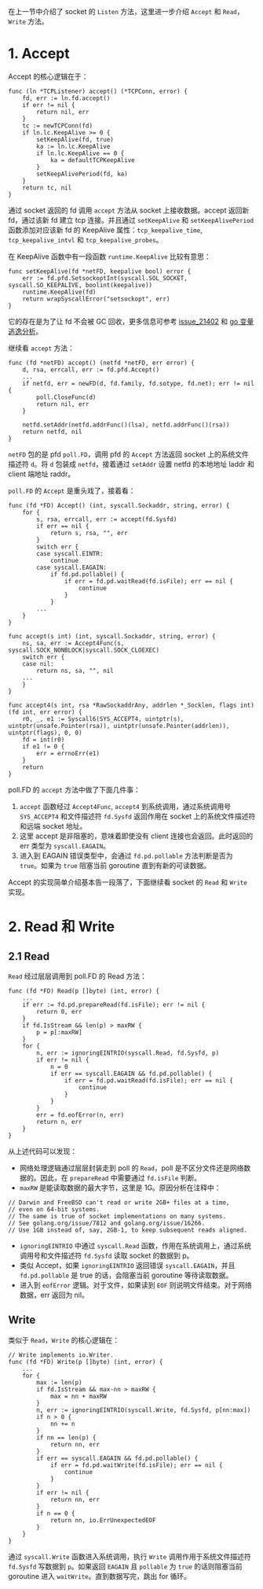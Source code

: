 在上一节中介绍了 socket 的 `Listen` 方法，这里进一步介绍 `Accept` 和 `Read`，`Write` 方法。

# 1. Accept
Accept 的核心逻辑在于：
```
func (ln *TCPListener) accept() (*TCPConn, error) {
	fd, err := ln.fd.accept()
	if err != nil {
		return nil, err
	}
	tc := newTCPConn(fd)
	if ln.lc.KeepAlive >= 0 {
		setKeepAlive(fd, true)
		ka := ln.lc.KeepAlive
		if ln.lc.KeepAlive == 0 {
			ka = defaultTCPKeepAlive
		}
		setKeepAlivePeriod(fd, ka)
	}
	return tc, nil
}
```

通过 socket 返回的 fd 调用 `accept` 方法从 socket 上接收数据。accept 返回新 fd，通过该新 fd 建立 tcp 连接。并且通过 `setKeepAlive` 和 `setKeepAlivePeriod` 函数添加对应该新 fd 的 KeepAlive 属性：`tcp_keepalive_time`, `tcp_keepalive_intvl` 和 `tcp_keepalive_probes`。

在 KeepAlive 函数中有一段函数 `runtime.KeepAlive` 比较有意思：
```
func setKeepAlive(fd *netFD, keepalive bool) error {
	err := fd.pfd.SetsockoptInt(syscall.SOL_SOCKET, syscall.SO_KEEPALIVE, boolint(keepalive))
	runtime.KeepAlive(fd)
	return wrapSyscallError("setsockopt", err)
}
```

它的存在是为了让 fd 不会被 GC 回收，更多信息可参考 [issue_21402](https://github.com/golang/go/issues/2140) 和 [go 变量逃逸分析](https://www.cnblogs.com/xingzheanan/p/16082035.html)。

继续看 `accept` 方法：
```
func (fd *netFD) accept() (netfd *netFD, err error) {
	d, rsa, errcall, err := fd.pfd.Accept()
	...
	if netfd, err = newFD(d, fd.family, fd.sotype, fd.net); err != nil {
		poll.CloseFunc(d)
		return nil, err
	}

	netfd.setAddr(netfd.addrFunc()(lsa), netfd.addrFunc()(rsa))
	return netfd, nil
}
```

`netFD` 包的是 pfd `poll.FD`，调用 pfd 的 `Accept` 方法返回 socket 上的系统文件描述符 `d`。将 `d` 包装成 `netfd`，接着通过 `setAddr` 设置 netfd 的本地地址 laddr 和 client 端地址 raddr。

`poll.FD` 的 `Accept` 是重头戏了，接着看：
```
func (fd *FD) Accept() (int, syscall.Sockaddr, string, error) {
	for {
		s, rsa, errcall, err := accept(fd.Sysfd)
		if err == nil {
			return s, rsa, "", err
		}
		switch err {
		case syscall.EINTR:
			continue
		case syscall.EAGAIN:
			if fd.pd.pollable() {
				if err = fd.pd.waitRead(fd.isFile); err == nil {
					continue
				}
			}
		...
	}
}

func accept(s int) (int, syscall.Sockaddr, string, error) {
	ns, sa, err := Accept4Func(s, syscall.SOCK_NONBLOCK|syscall.SOCK_CLOEXEC)
	switch err {
	case nil:
		return ns, sa, "", nil
	...
    }
}

func accept4(s int, rsa *RawSockaddrAny, addrlen *_Socklen, flags int) (fd int, err error) {
	r0, _, e1 := Syscall6(SYS_ACCEPT4, uintptr(s), uintptr(unsafe.Pointer(rsa)), uintptr(unsafe.Pointer(addrlen)), uintptr(flags), 0, 0)
	fd = int(r0)
	if e1 != 0 {
		err = errnoErr(e1)
	}
	return
}
```

poll.FD 的 `accept` 方法中做了下面几件事：
1. `accept` 函数经过 `Accept4Func`, `accept4` 到系统调用，通过系统调用号 `SYS_ACCEPT4` 和文件描述符 `fd.Sysfd` 返回作用在 socket 上的系统文件描述符和远端 socket 地址。
2. 这里 accept 是非阻塞的，意味着即使没有 client 连接也会返回。此时返回的 err 类型为 `syscall.EAGAIN`。
3. 进入到 EAGAIN 错误类型中，会通过 `fd.pd.pollable` 方法判断是否为 `true`。如果为 `true` 阻塞当前 goroutine 直到有新的可读数据。

Accept 的实现简单介绍基本告一段落了，下面继续看 socket 的 `Read` 和 `Write` 实现。

# 2. Read 和 Write
## 2.1 Read
`Read` 经过层层调用到 poll.FD 的 Read 方法：
```
func (fd *FD) Read(p []byte) (int, error) {
	...
	if err := fd.pd.prepareRead(fd.isFile); err != nil {
		return 0, err
	}
	if fd.IsStream && len(p) > maxRW {
		p = p[:maxRW]
	}
	for {
		n, err := ignoringEINTRIO(syscall.Read, fd.Sysfd, p)
		if err != nil {
			n = 0
			if err == syscall.EAGAIN && fd.pd.pollable() {
				if err = fd.pd.waitRead(fd.isFile); err == nil {
					continue
				}
			}
		}
		err = fd.eofError(n, err)
		return n, err
	}
}
```

从上述代码可以发现：
- 网络处理逻辑通过层层封装走到 poll 的 `Read`，poll 是不区分文件还是网络数据的。因此，在 `prepareRead` 中需要通过 `fd.isFile` 判断。
- `maxRW` 是能读取数据的最大字节，这里是 1G。原因分析在注释中：
```
// Darwin and FreeBSD can't read or write 2GB+ files at a time,
// even on 64-bit systems.
// The same is true of socket implementations on many systems.
// See golang.org/issue/7812 and golang.org/issue/16266.
// Use 1GB instead of, say, 2GB-1, to keep subsequent reads aligned.
```
- `ignoringEINTRIO` 中通过 `syscall.Read` 函数，作用在系统调用上，通过系统调用号和文件描述符 `fd.Sysfd` 读取 socket 的数据到 p。
- 类似 Accept，如果 `ignoringEINTRIO` 返回错误 `syscall.EAGAIN`，并且 `fd.pd.pollable` 是 true 的话，会阻塞当前 goroutine 等待读取数据。
- 进入到 `eofError` 逻辑。对于文件，如果读到 `EOF` 则说明文件结束。对于网络数据，err 返回为 nil。

## Write
类似于 `Read`，`Write` 的核心逻辑在：
```
// Write implements io.Writer.
func (fd *FD) Write(p []byte) (int, error) {
	...
	for {
		max := len(p)
		if fd.IsStream && max-nn > maxRW {
			max = nn + maxRW
		}
		n, err := ignoringEINTRIO(syscall.Write, fd.Sysfd, p[nn:max])
		if n > 0 {
			nn += n
		}
		if nn == len(p) {
			return nn, err
		}
		if err == syscall.EAGAIN && fd.pd.pollable() {
			if err = fd.pd.waitWrite(fd.isFile); err == nil {
				continue
			}
		}
		if err != nil {
			return nn, err
		}
		if n == 0 {
			return nn, io.ErrUnexpectedEOF
		}
	}
}
```

通过 `syscall.Write` 函数进入系统调用，执行 `Write` 调用作用于系统文件描述符 `fd.Sysfd` 写数据到 `p`。如果返回 `EAGAIN` 且 `pollable` 为 `true` 的话则阻塞当前 goroutine 进入 `waitWrite`。直到数据写完，跳出 for 循环。
